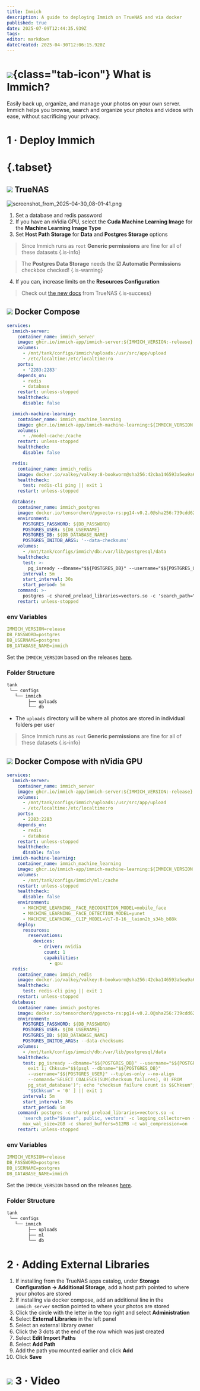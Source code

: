 ```yaml
---
title: Immich
description: A guide to deploying Immich on TrueNAS and via docker
published: true
date: 2025-07-09T12:44:35.939Z
tags: 
editor: markdown
dateCreated: 2025-04-30T12:06:15.920Z
---
```


# ![](/immich.png){class="tab-icon"} What is Immich?
Easily back up, organize, and manage your photos on your own server. Immich helps you browse, search and organize your photos and videos with ease, without sacrificing your privacy.

# 1 · Deploy Immich
# {.tabset}


## <img src="/truenas.png" class="tab-icon"> TrueNAS
![screenshot_from_2025-04-30_08-01-41.png](/screenshot_from_2025-04-30_08-01-41.png)

1. Set a database and redis password
1. If you have an nVidia GPU, select the **Cuda Machine Learning Image** for the **Machine Learning Image Type**
1. Set **Host Path Storage** for **Data** and **Postgres Storage** options

> Since Immich runs as `root` **Generic permissions** are fine for all of these datasets
{.is-info}

> The **Postgres Data Storage** needs the **☑ Automatic Permissions** checkbox checked!
{.is-warning}

4. If you can, increase limits on the **Resources Configuration**

> Check out [the new docs](https://apps.truenas.com/resources/deploy-immich) from TrueNAS
{.is-success}

## <img src="/docker.png" class="tab-icon"> Docker Compose

```yaml
services:
  immich-server:
    container_name: immich_server
    image: ghcr.io/immich-app/immich-server:${IMMICH_VERSION:-release}
    volumes:
      - /mnt/tank/configs/immich/uploads:/usr/src/app/upload
      - /etc/localtime:/etc/localtime:ro
    ports:
      - '2283:2283'
    depends_on:
      - redis
      - database
    restart: unless-stopped
    healthcheck:
      disable: false

  immich-machine-learning:
    container_name: immich_machine_learning
    image: ghcr.io/immich-app/immich-machine-learning:${IMMICH_VERSION:-release}
    volumes:
      - ./model-cache:/cache
    restart: unless-stopped
    healthcheck:
      disable: false

  redis:
    container_name: immich_redis
    image: docker.io/valkey/valkey:8-bookworm@sha256:42cba146593a5ea9a622002c1b7cba5da7be248650cbb64ecb9c6c33d29794b1
    healthcheck:
      test: redis-cli ping || exit 1
    restart: unless-stopped

  database:
    container_name: immich_postgres
    image: docker.io/tensorchord/pgvecto-rs:pg14-v0.2.0@sha256:739cdd626151ff1f796dc95a6591b55a714f341c737e27f045019ceabf8e8c52
    environment:
      POSTGRES_PASSWORD: ${DB_PASSWORD}
      POSTGRES_USER: ${DB_USERNAME}
      POSTGRES_DB: ${DB_DATABASE_NAME}
      POSTGRES_INITDB_ARGS: '--data-checksums'
    volumes:
      - /mnt/tank/configs/immich/db:/var/lib/postgresql/data
    healthcheck:
      test: >-
        pg_isready --dbname="$${POSTGRES_DB}" --username="$${POSTGRES_USER}" || exit 1; Chksum="$$(psql --dbname="$${POSTGRES_DB}" --username="$${POSTGRES_USER}" --tuples-only --no-align --command='SELECT COALESCE(SUM(checksum_failures), 0) FROM pg_stat_database')"; echo "checksum failure count is $$Chksum"; [ "$$Chksum" = '0' ] || exit 1
      interval: 5m
      start_interval: 30s
      start_period: 5m
    command: >-
      postgres -c shared_preload_libraries=vectors.so -c 'search_path="$$user", public, vectors' -c logging_collector=on -c max_wal_size=2GB -c shared_buffers=512MB -c wal_compression=on
    restart: unless-stopped
```
 ### env Variables
 ```yaml
IMMICH_VERSION=release
DB_PASSWORD=postgres
DB_USERNAME=postgres
DB_DATABASE_NAME=immich
 ```
 Set the `IMMICH_VERSION` based on the releases [here](https://github.com/immich-app/immich/releases/).
 
### Folder Structure
```xml
tank
 └── configs
   └── immich
        ├── uploads
        └── db
```
- The `uploads` directory will be where all photos are stored in individual folders per user

> Since Immich runs as `root` **Generic permissions** are fine for all of these datasets
{.is-info}

## <img src="/docker.png" class="tab-icon"> Docker Compose with nVidia GPU

```yaml
services:
  immich-server:
    container_name: immich_server
    image: ghcr.io/immich-app/immich-server:${IMMICH_VERSION:-release}
    volumes:
      - /mnt/tank/configs/immich/uploads:/usr/src/app/upload
      - /etc/localtime:/etc/localtime:ro
    ports:
      - 2283:2283
    depends_on:
      - redis
      - database
    restart: unless-stopped
    healthcheck:
      disable: false
  immich-machine-learning:
    container_name: immich_machine_learning
    image: ghcr.io/immich-app/immich-machine-learning:${IMMICH_VERSION:-release}-cuda
    volumes:
      - /mnt/tank/configs/immich/ml:/cache
    restart: unless-stopped
    healthcheck:
      disable: false
    environment:
      - MACHINE_LEARNING__FACE_RECOGNITION_MODEL=mobile_face
      - MACHINE_LEARNING__FACE_DETECTION_MODEL=yunet
      - MACHINE_LEARNING__CLIP_MODEL=ViT-B-16__laion2b_s34b_b88k
    deploy:
      resources:
        reservations:
          devices:
            - driver: nvidia
              count: 1
              capabilities:
                - gpu
  redis:
    container_name: immich_redis
    image: docker.io/valkey/valkey:8-bookworm@sha256:42cba146593a5ea9a622002c1b7cba5da7be248650cbb64ecb9c6c33d29794b1
    healthcheck:
      test: redis-cli ping || exit 1
    restart: unless-stopped
  database:
    container_name: immich_postgres
    image: docker.io/tensorchord/pgvecto-rs:pg14-v0.2.0@sha256:739cdd626151ff1f796dc95a6591b55a714f341c737e27f045019ceabf8e8c52
    environment:
      POSTGRES_PASSWORD: ${DB_PASSWORD}
      POSTGRES_USER: ${DB_USERNAME}
      POSTGRES_DB: ${DB_DATABASE_NAME}
      POSTGRES_INITDB_ARGS: --data-checksums
    volumes:
      - /mnt/tank/configs/immich/db:/var/lib/postgresql/data
    healthcheck:
      test: pg_isready --dbname="$${POSTGRES_DB}" --username="$${POSTGRES_USER}" ||
        exit 1; Chksum="$$(psql --dbname="$${POSTGRES_DB}"
        --username="$${POSTGRES_USER}" --tuples-only --no-align
        --command='SELECT COALESCE(SUM(checksum_failures), 0) FROM
        pg_stat_database')"; echo "checksum failure count is $$Chksum"; [
        "$$Chksum" = '0' ] || exit 1
      interval: 5m
      start_interval: 30s
      start_period: 5m
    command: postgres -c shared_preload_libraries=vectors.so -c
      'search_path="$$user", public, vectors' -c logging_collector=on -c
      max_wal_size=2GB -c shared_buffers=512MB -c wal_compression=on
    restart: unless-stopped
```
 ### env Variables
 ```yaml
IMMICH_VERSION=release
DB_PASSWORD=postgres
DB_USERNAME=postgres
DB_DATABASE_NAME=immich
 ```
 Set the `IMMICH_VERSION` based on the releases [here](https://github.com/immich-app/immich/releases/).
 
### Folder Structure
```xml
tank
 └── configs
   └── immich
        ├── uploads
        ├── ml
        └── db
```
# 2 · Adding External Libraries
1. If installing from the TrueNAS apps catalog, under **Storage Configuration →  Additional Storage**, add a host path pointed to where your photos are stored
1. If installing via docker compose, add an additional line in the `immich_server` section pointed to where your photos are stored
1. Click the circle with the letter in the top right and select **Administration**
1. Select **External Libraries** in the left panel
1. Select an external library owner
1. Click the 3 dots at the end of the row which was just created
1. Select **Edit Import Paths**
1. Select **Add Path**
1. Add the path you mounted earlier and click **Add**
1. Click **Save**

# <img src="/youtube.png" class="tab-icon"> 3 · Video
[](https://youtu.be/abqnhmOs7_A)
